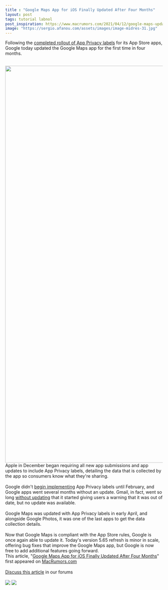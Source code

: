 ```yaml
---
title : "Google Maps App for iOS Finally Updated After Four Months"
layout: post
tags: tutorial labnol
post_inspiration: https://www.macrumors.com/2021/04/12/google-maps-updated-four-months/
image: "https://sergio.afanou.com/assets/images/image-midres-31.jpg"
---
```


Following the <a href="https://www.macrumors.com/2021/04/06/google-apps-privacy-label-updates/">completed rollout of App Privacy labels</a> for its App Store apps, Google today updated the Google Maps app for the first time in four months.
<br/>

<br/>
<img src="https://images.macrumors.com/article-new/2021/04/Google-maps-feaure-green.jpg" alt="" width="2250" height="1266" class="aligncenter size-full wp-image-793591" />
<br/>
Apple in December began requiring all new app submissions and app updates to include App Privacy labels, detailing the data that is collected by the app so consumers know what they're sharing.
<br/>

<br/>
Google didn't <a href="https://www.macrumors.com/2021/01/20/google-ios-apps-still-no-privacy-labels/">begin implementing</a> App Privacy labels until February, and Google apps went several months without an update. Gmail, in fact, went so long <a href="https://www.macrumors.com/2021/02/10/gmail-ios-out-of-date-warning/">without updating</a> that it started giving users a warning that it was out of date, but no update was available.
<br/>

<br/>
Google Maps was updated with App Privacy labels in early April, and alongside Google Photos, it was one of the last apps to get the data collection details.
<br/>

<br/>
Now that Google Maps is compliant with the App Store rules, Google is once again able to update it. Today's version 5.65 refresh is minor in scale, offering bug fixes that improve the Google Maps app, but Google is now free to add additional features going forward.<br/>This article, &quot;<a href="https://www.macrumors.com/2021/04/12/google-maps-updated-four-months/">Google Maps App for iOS Finally Updated After Four Months</a>&quot; first appeared on <a href="https://www.macrumors.com">MacRumors.com</a><br/><br/><a href="https://forums.macrumors.com/threads/google-maps-app-for-ios-finally-updated-after-four-months.2291457/">Discuss this article</a> in our forums<br/><br/><div class="feedflare">
<a href="http://feeds.macrumors.com/~ff/MacRumors-All?a=dXFz5nGXjVo:BjPAxtFrKbc:6W8y8wAjSf4"><img src="http://feeds.feedburner.com/~ff/MacRumors-All?d=6W8y8wAjSf4" border="0"></img></a> <a href="http://feeds.macrumors.com/~ff/MacRumors-All?a=dXFz5nGXjVo:BjPAxtFrKbc:qj6IDK7rITs"><img src="http://feeds.feedburner.com/~ff/MacRumors-All?d=qj6IDK7rITs" border="0"></img></a>
</div><img src="http://feeds.feedburner.com/~r/MacRumors-All/~4/dXFz5nGXjVo" height="1" width="1" alt=""/>